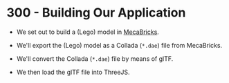 # 300 - Building Our Application

- We set out to build a (Lego) model in [MecaBricks](https://www.mecabricks.com/).

- We'll export the (Lego) model as a Collada (```*.dae```) file from MecaBricks.

- We'll convert the Collada (```*.dae```) file by means of glTF.

- We then load the glTF file into ThreeJS.
